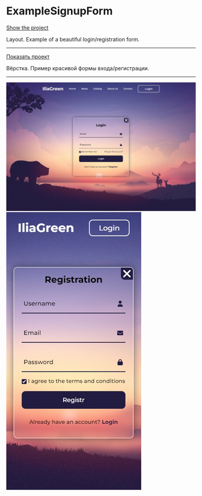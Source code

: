 # ExampleSignupForm

[Show the project](https://tim2015web.github.io/ExampleSignupForm/)

Layout. Example of a beautiful login/registration form.

---

[Показать проект](https://tim2015web.github.io/ExampleSignupForm/)

Вёрстка. Пример красивой формы входа/регистрации.

---

<img src="screenshot1.jpg" title="Screenshot1" alt="HTML"/>
<img src="screenshot2.jpg" title="Screenshot2" alt="HTML"/>